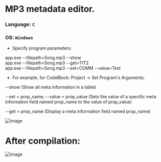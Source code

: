 # MP3 metadata editor.
### Language: `C`
### OS: `Windows`
- Specify program parameters: 
<p>
      app.exe --filepath=Song.mp3 --show<br>
      app.exe --filepath=Song.mp3 --get=TIT2<br>
      app.exe --filepath=Song.mp3 --set=COMM --value=Test</br>
</p>

- For example, for CodeBlock: Project -> Set Program's Arguments.

<p>--show (Show all meta information in a table)</p>
<p>--set = prop_name;  --value = prop_value (Sets the value of a specific meta information field named prop_name to the value of prop_value)</p>
<p>--get = prop_name (Display a meta information field named prop_name)</p>

![image](https://user-images.githubusercontent.com/73906341/130321255-9bb0ea38-48b8-4f70-86ed-be9d13796e3b.png)

<h1>After compilation:</h1>

![image](https://user-images.githubusercontent.com/73906341/130321526-c00419b9-5327-4d2e-b491-bec7eed02521.png)
